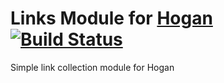 # Links Module for [Hogan](https://github.com/dekodeinteraktiv/hogan-core) [![Build Status](https://travis-ci.org/DekodeInteraktiv/hogan-links.svg?branch=master)](https://travis-ci.org/DekodeInteraktiv/hogan-links)
Simple link collection module for Hogan
